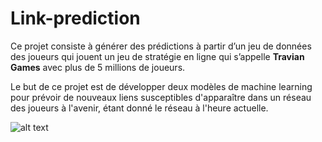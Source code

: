# Link-prediction
Ce projet consiste à générer des prédictions à partir d’un jeu de données des joueurs qui jouent un jeu de stratégie en ligne qui s’appelle **Travian Games** avec plus de 5 millions de joueurs.

Le but de ce projet est de développer deux modèles de machine learning pour prévoir de nouveaux liens susceptibles d'apparaître dans un réseau des joueurs à l'avenir, étant donné le réseau à l'heure actuelle.

![alt text](https://www.google.fr/url?sa=i&source=images&cd=&cad=rja&uact=8&ved=2ahUKEwjSw93KwPXhAhUjxIUKHW4RAVsQjRx6BAgBEAU&url=http%3A%2F%2Fbigdata.ices.utexas.edu%2Fproject%2Fprediction-and-clustering-in-signed-networks%2F&psig=AOvVaw1oa3Y2uj8dB57-dqYlXNn8&ust=1556633502458621)
